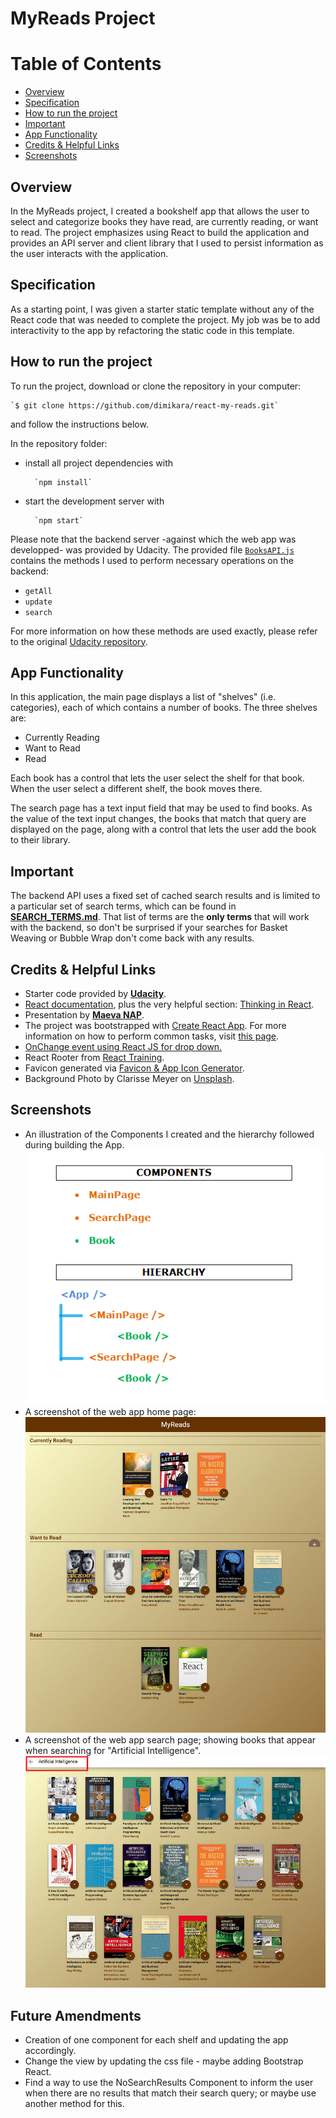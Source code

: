 # MyReads Project

# Table of Contents

* [Overview](#overview)
* [Specification](#specification)
* [How to run the project](#how-to-run-the-project)
* [Important](#important)
* [App Functionality](#app-functionality)
* [Credits & Helpful Links](#credits-&-helpful-links)
* [Screenshots](#screenshots)


## Overview

In the MyReads project, I created a bookshelf app that allows the user to select and categorize books they have read, are currently reading, or want to read. The project emphasizes using React to build the application and provides an API server and client library that I used to persist information as the user interacts with the application.

## Specification

As a starting point, I was given a starter static template without any of the React code that was needed to complete the project. My job was be to add interactivity to the app by refactoring the static code in this template.


## How to run the project

To run the project, download or clone the repository in your computer:

    `$ git clone https://github.com/dimikara/react-my-reads.git`

and follow the instructions below.

In the repository folder: 
* install all project dependencies with 

        `npm install`
* start the development server with 

        `npm start`

Please note that the backend server -against which the web app was developped- was provided by Udacity. The provided file [`BooksAPI.js`](src/BooksAPI.js) contains the methods I used to perform necessary operations on the backend:

* `getAll`
* `update`
* `search`

For more information on how these methods are used exactly, please refer to the original [Udacity repository](https://github.com/udacity/reactnd-project-myreads-starter).


## App Functionality

In this application, the main page displays a list of "shelves" (i.e. categories), each of which contains a number of books. The three shelves are:
* Currently Reading
* Want to Read
* Read

Each book has a control that lets the user select the shelf for that book. When the user select a different shelf, the book moves there.

The search page has a text input field that may be used to find books. As the value of the text input changes, the books that match that query are displayed on the page, along with a control that lets the user add the book to their library.


## Important
The backend API uses a fixed set of cached search results and is limited to a particular set of search terms, which can be found in [**SEARCH_TERMS.md**](SEARCH_TERMS.md). That list of terms are the **only terms** that will work with the backend, so don't be surprised if your searches for Basket Weaving or Bubble Wrap don't come back with any results.


## Credits & Helpful Links

* Starter code provided by [**Udacity**](https://github.com/udacity/reactnd-project-myreads-starter).
* [React documentation](https://reactjs.org/), plus the very helpful section: [Thinking in React](https://reactjs.org/docs/thinking-in-react.html).
* Presentation by [**Maeva NAP**](https://www.youtube.com/watch?v=i6L2jLHV9j8&feature=youtu.be).
* The project was bootstrapped with [Create React App](https://github.com/facebookincubator/create-react-app). For more information on how to perform common tasks, visit [this page](https://github.com/facebookincubator/create-react-app/blob/master/packages/react-scripts/template/README.md).
* [OnChange event using React JS for drop down.](https://stackoverflow.com/questions/28868071/onchange-event-using-react-js-for-drop-down)
* React Rooter from [React Training](https://reacttraining.com/react-router/web/example/url-params).
* Favicon generated via [Favicon & App Icon Generator](https://www.favicon-generator.org/).
* Background Photo by Clarisse Meyer on [Unsplash](https://unsplash.com/photos/jKU2NneZAbI).


## Screenshots

* An illustration of the Components I created and the hierarchy followed during building the App.
![Screenshot1](./src/Media/Screenshot1.PNG "Screenshot")
* A screenshot of the web app home page: 
![Screenshot2](./src/Media/Screenshot2.PNG "Screenshot")
* A screenshot of the web app search page; showing books that appear when searching for "Artificial Intelligence". 
![Screenshot3](./src/Media/Screenshot3.PNG "Screenshot")

## Future Amendments

* Creation of one component for each shelf and updating the app accordingly.
* Change the view by updating the css file - maybe adding Bootstrap React.
* Find a way to use the NoSearchResults Component to inform the user when there are no results that match their search query; or maybe use another method for this.
